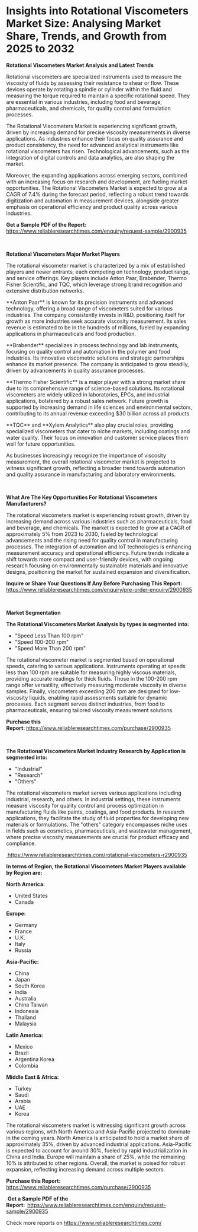 <p><h1>Insights into Rotational Viscometers Market Size: Analysing Market Share, Trends, and Growth from 2025 to 2032</h1></p><p><strong>Rotational Viscometers Market Analysis and Latest Trends</strong></p>
<p><p>Rotational viscometers are specialized instruments used to measure the viscosity of fluids by assessing their resistance to shear or flow. These devices operate by rotating a spindle or cylinder within the fluid and measuring the torque required to maintain a specific rotational speed. They are essential in various industries, including food and beverage, pharmaceuticals, and chemicals, for quality control and formulation processes.</p><p>The Rotational Viscometers Market is experiencing significant growth, driven by increasing demand for precise viscosity measurements in diverse applications. As industries enhance their focus on quality assurance and product consistency, the need for advanced analytical instruments like rotational viscometers has risen. Technological advancements, such as the integration of digital controls and data analytics, are also shaping the market.</p><p>Moreover, the expanding applications across emerging sectors, combined with an increasing focus on research and development, are fueling market opportunities. The Rotational Viscometers Market is expected to grow at a CAGR of 7.4% during the forecast period, reflecting a robust trend towards digitization and automation in measurement devices, alongside greater emphasis on operational efficiency and product quality across various industries.</p></p>
<p><strong>Get a Sample PDF of the Report:&nbsp;</strong> <a href="https://www.reliableresearchtimes.com/enquiry/request-sample/2900935?utm_campaign=2624&utm_medium=2&utm_source=Github&utm_content=ia&utm_term=16032025&utm_id=rotational-viscometers">https://www.reliableresearchtimes.com/enquiry/request-sample/2900935</a></p>
<p>&nbsp;</p>
<p><strong>Rotational Viscometers Major Market Players</strong></p>
<p><p>The rotational viscometer market is characterized by a mix of established players and newer entrants, each competing on technology, product range, and service offerings. Key players include Anton Paar, Brabender, Thermo Fisher Scientific, and TQC, which leverage strong brand recognition and extensive distribution networks.</p><p>**Anton Paar** is known for its precision instruments and advanced technology, offering a broad range of viscometers suited for various industries. The company consistently invests in R&D, positioning itself for growth as more industries seek accurate viscosity measurement. Its sales revenue is estimated to be in the hundreds of millions, fueled by expanding applications in pharmaceuticals and food production.</p><p>**Brabender** specializes in process technology and lab instruments, focusing on quality control and automation in the polymer and food industries. Its innovative viscometric solutions and strategic partnerships enhance its market presence. The company is anticipated to grow steadily, driven by advancements in quality assurance processes.</p><p>**Thermo Fisher Scientific** is a major player with a strong market share due to its comprehensive range of science-based solutions. Its rotational viscometers are widely utilized in laboratories, EPCs, and industrial applications, bolstered by a robust sales network. Future growth is supported by increasing demand in life sciences and environmental sectors, contributing to its annual revenue exceeding $30 billion across all products.</p><p>**TQC** and **Xylem Analytics** also play crucial roles, providing specialized viscometers that cater to niche markets, including coatings and water quality. Their focus on innovation and customer service places them well for future opportunities.</p><p>As businesses increasingly recognize the importance of viscosity measurement, the overall rotational viscometer market is projected to witness significant growth, reflecting a broader trend towards automation and quality assurance in manufacturing and laboratory environments.</p></p>
<p>&nbsp;</p>
<p><strong>What Are The Key Opportunities For Rotational Viscometers Manufacturers?</strong></p>
<p><p>The rotational viscometers market is experiencing robust growth, driven by increasing demand across various industries such as pharmaceuticals, food and beverage, and chemicals. The market is expected to grow at a CAGR of approximately 5% from 2023 to 2030, fueled by technological advancements and the rising need for quality control in manufacturing processes. The integration of automation and IoT technologies is enhancing measurement accuracy and operational efficiency. Future trends indicate a shift towards more compact and user-friendly devices, with ongoing research focusing on environmentally sustainable materials and innovative designs, positioning the market for sustained expansion and diversification.</p></p>
<p><strong>Inquire or Share Your Questions If Any Before Purchasing This Report:</strong> <a href="https://www.reliableresearchtimes.com/enquiry/pre-order-enquiry/2900935?utm_campaign=2624&utm_medium=2&utm_source=Github&utm_content=ia&utm_term=16032025&utm_id=rotational-viscometers">https://www.reliableresearchtimes.com/enquiry/pre-order-enquiry/2900935</a></p>
<p>&nbsp;</p>
<p><strong>Market Segmentation</strong></p>
<p><strong>The Rotational Viscometers Market Analysis by types is segmented into:</strong></p>
<p><ul><li>"Speed Less Than 100 rpm"</li><li>"Speed 100-200 rpm"</li><li>"Speed More Than 200 rpm"</li></ul></p>
<p><p>The rotational viscometer market is segmented based on operational speeds, catering to various applications. Instruments operating at speeds less than 100 rpm are suitable for measuring highly viscous materials, providing accurate readings for thick fluids. Those in the 100-200 rpm range offer versatility, effectively measuring moderate viscosity in diverse samples. Finally, viscometers exceeding 200 rpm are designed for low-viscosity liquids, enabling rapid assessments suitable for dynamic processes. Each segment serves distinct industries, from food to pharmaceuticals, ensuring tailored viscosity measurement solutions.</p></p>
<p><strong>Purchase this Report:&nbsp;</strong><a href="https://www.reliableresearchtimes.com/purchase/2900935?utm_campaign=2624&utm_medium=2&utm_source=Github&utm_content=ia&utm_term=16032025&utm_id=rotational-viscometers">https://www.reliableresearchtimes.com/purchase/2900935</a></p>
<p>&nbsp;</p>
<p><strong>The Rotational Viscometers Market Industry Research by Application is segmented into:</strong></p>
<p><ul><li>"Industrial"</li><li>"Research"</li><li>"Others"</li></ul></p>
<p><p>The rotational viscometers market serves various applications including industrial, research, and others. In industrial settings, these instruments measure viscosity for quality control and process optimization in manufacturing fluids like paints, coatings, and food products. In research applications, they facilitate the study of fluid properties for developing new materials or formulations. The "others" category encompasses niche uses in fields such as cosmetics, pharmaceuticals, and wastewater management, where precise viscosity measurements are crucial for product efficacy and compliance.</p></p>
<p><a href="https://www.reliableresearchtimes.com/rotational-viscometers-r2900935?utm_campaign=2624&utm_medium=2&utm_source=Github&utm_content=ia&utm_term=16032025&utm_id=rotational-viscometers">&nbsp;https://www.reliableresearchtimes.com/rotational-viscometers-r2900935</a></p>
<p><strong>In terms of Region, the Rotational Viscometers Market Players available by Region are:</strong></p>
<p>
    <p> <strong> North America: </strong>
        <ul>
            <li>United States</li>
            <li>Canada</li>
        </ul>
        </p> 
    <p> <strong> Europe: </strong>
        <ul>
            <li>Germany</li>
            <li>France</li>
            <li>U.K.</li>
            <li>Italy</li>
            <li>Russia</li>
        </ul>
        </p> 
    <p> <strong> Asia-Pacific: </strong>
        <ul>
            <li>China</li>
            <li>Japan</li>
            <li>South Korea</li>
            <li>India</li>
            <li>Australia</li>
            <li>China Taiwan</li>
            <li>Indonesia</li>
            <li>Thailand</li>
            <li>Malaysia</li>
        </ul>
        </p> 
    <p> <strong> Latin America: </strong>
        <ul>
            <li>Mexico</li>
            <li>Brazil</li>
            <li>Argentina Korea</li>
            <li>Colombia</li>
        </ul>
        </p> 
    <p> <strong> Middle East & Africa: </strong>
        <ul>
            <li>Turkey</li>
            <li>Saudi</li>
            <li>Arabia</li>
            <li>UAE</li>
            <li>Korea</li>
        </ul>
    </p>
    </p>
<p><p>The rotational viscometers market is witnessing significant growth across various regions, with North America and Asia-Pacific projected to dominate in the coming years. North America is anticipated to hold a market share of approximately 35%, driven by advanced industrial applications. Asia-Pacific is expected to account for around 30%, fueled by rapid industrialization in China and India. Europe will maintain a share of 25%, while the remaining 10% is attributed to other regions. Overall, the market is poised for robust expansion, reflecting increasing demand across multiple sectors.</p></p>
<p><strong>Purchase this Report: </strong><a href="https://www.reliableresearchtimes.com/purchase/2900935?utm_campaign=2624&utm_medium=2&utm_source=Github&utm_content=ia&utm_term=16032025&utm_id=rotational-viscometers">https://www.reliableresearchtimes.com/purchase/2900935</a></p>
<p>&nbsp;<strong>Get a Sample PDF of the Report:&nbsp;&nbsp;</strong><a href="https://www.reliableresearchtimes.com/enquiry/request-sample/2900935?utm_campaign=2624&utm_medium=2&utm_source=Github&utm_content=ia&utm_term=16032025&utm_id=rotational-viscometers">https://www.reliableresearchtimes.com/enquiry/request-sample/2900935</a></p>
<p><strong></strong></p>
<p>Check more reports on <a href="https://www.reliableresearchtimes.com/?utm_campaign=2624&utm_medium=2&utm_source=Github&utm_content=ia&utm_term=16032025&utm_id=rotational-viscometers">https://www.reliableresearchtimes.com/</a></p>